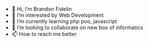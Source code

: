 - 👋 Hi, I’m Brandon Fidelin
- 👀 I’m interested by Web Development
- 🌱 I’m currently learning php poo, javascript
- 💞️ I’m looking to collaborate on new box of informatics
- 📫 How to reach me better

<!---
branGitfox/branGitfox is a ✨ special ✨ repository because its `README.md` (this file) appears on your GitHub profile.
You can click the Preview link to take a look at your changes.
--->
